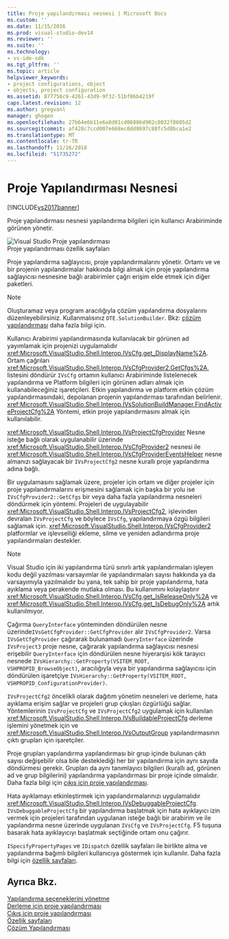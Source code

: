```yaml
---
title: Proje yapılandırması nesnesi | Microsoft Docs
ms.custom: ''
ms.date: 11/15/2016
ms.prod: visual-studio-dev14
ms.reviewer: ''
ms.suite: ''
ms.technology:
- vs-ide-sdk
ms.tgt_pltfrm: ''
ms.topic: article
helpviewer_keywords:
- project configurations, object
- objects, project configuration
ms.assetid: 877756c9-4261-43d9-9f32-51bf06b4219f
caps.latest.revision: 12
ms.author: gregvanl
manager: ghogen
ms.openlocfilehash: 27b64e6b11e6a8d01cd06886d902c8032f8605d2
ms.sourcegitcommit: af428c7ccd007e668ec0dd8697c88fc5d8bca1e2
ms.translationtype: MT
ms.contentlocale: tr-TR
ms.lasthandoff: 11/16/2018
ms.locfileid: "51735272"
---
```

# <a name="project-configuration-object"></a>Proje Yapılandırması Nesnesi
[!INCLUDE[vs2017banner](../../includes/vs2017banner.md)]

Proje yapılandırması nesnesi yapılandırma bilgileri için kullanıcı Arabiriminde görünen yönetir.  
  
 ![Visual Studio Proje yapılandırması](../../extensibility/internals/media/vsprojectcfg.gif "vsProjectCfg")  
Proje yapılandırması özellik sayfaları  
  
 Proje yapılandırma sağlayıcısı, proje yapılandırmalarını yönetir. Ortamı ve ve bir projenin yapılandırmalar hakkında bilgi almak için proje yapılandırma sağlayıcısı nesnesine bağlı arabirimler çağrı erişim elde etmek için diğer paketleri.  
  
> [!NOTE]
>  Oluşturamaz veya program aracılığıyla çözüm yapılandırma dosyalarını düzenleyebilirsiniz. Kullanmalısınız `DTE.SolutionBuilder`. Bkz: [çözüm yapılandırması](../../extensibility/internals/solution-configuration.md) daha fazla bilgi için.  
  
 Kullanıcı Arabirimi yapılandırmasında kullanılacak bir görünen ad yayımlamak için projenizi uygulamalıdır <xref:Microsoft.VisualStudio.Shell.Interop.IVsCfg.get_DisplayName%2A>. Ortam çağrıları <xref:Microsoft.VisualStudio.Shell.Interop.IVsCfgProvider2.GetCfgs%2A>, listesini döndürür `IVsCfg` ortamın kullanıcı Arabiriminde listelenecek yapılandırma ve Platform bilgileri için görünen adları almak için kullanabileceğiniz işaretçileri. Etkin yapılandırma ve platform etkin çözüm yapılandırmasındaki, depolanan projenin yapılandırması tarafından belirlenir. <xref:Microsoft.VisualStudio.Shell.Interop.IVsSolutionBuildManager.FindActiveProjectCfg%2A> Yöntemi, etkin proje yapılandırmasını almak için kullanılabilir.  
  
 <xref:Microsoft.VisualStudio.Shell.Interop.IVsProjectCfgProvider> Nesne isteğe bağlı olarak uygulanabilir üzerinde <xref:Microsoft.VisualStudio.Shell.Interop.IVsCfgProvider2> nesnesi ile <xref:Microsoft.VisualStudio.Shell.Interop.IVsCfgProviderEventsHelper> nesne almanızı sağlayacak bir `IVsProjectCfg2` nesne kurallı proje yapılandırma adına bağlı.  
  
 Bir uygulamasını sağlamak üzere, projeler için ortam ve diğer projeler için proje yapılandırmalarını erişmesini sağlamak için başka bir yolu ise `IVsCfgProvider2::GetCfgs` bir veya daha fazla yapılandırma nesneleri döndürmek için yöntemi. Projeleri de uygulayabilir <xref:Microsoft.VisualStudio.Shell.Interop.IVsProjectCfg2>, işlevinden devralan `IVsProjectCfg` ve böylece `IVsCfg`, yapılandırmaya özgü bilgileri sağlamak için. <xref:Microsoft.VisualStudio.Shell.Interop.IVsCfgProvider2> platformlar ve işlevselliği ekleme, silme ve yeniden adlandırma proje yapılandırmaları destekler.  
  
> [!NOTE]
>  Visual Studio için iki yapılandırma türü sınırlı artık yapılandırmaları işleyen kodu değil yazılması varsayımlar ile yapılandırmaları sayısı hakkında ya da varsayımıyla yazılmalıdır bu yana, tek sahip bir proje yapılandırma, hata ayıklama veya perakende mutlaka olması. Bu kullanımını kolaylaştırır <xref:Microsoft.VisualStudio.Shell.Interop.IVsCfg.get_IsReleaseOnly%2A> ve <xref:Microsoft.VisualStudio.Shell.Interop.IVsCfg.get_IsDebugOnly%2A> artık kullanılmıyor.  
  
 Çağırma `QueryInterface` yönteminden döndürülen nesne üzerinde`IVsGetCfgProvider::GetCfgProvider` alır `IVsCfgProvider2`. Varsa `IVsGetCfgProvider` çağırarak bulunamadı `QueryInterface` üzerinde `IVsProject3` proje nesne, çağırarak yapılandırma sağlayıcısı nesnesi erişebilir `QueryInterface` için döndürülen nesne hiyerarşisi kök tarayıcı nesnede `IVsHierarchy::GetProperty(VSITEM_ROOT, VSHPROPID_BrowseObject)`, aracılığıyla veya bir yapılandırma sağlayıcısı için döndürülen işaretçiye `IVsHierarchy::GetProperty(VSITEM_ROOT, VSHPROPID_ConfigurationProvider)`.  
  
 `IVsProjectCfg2` öncelikli olarak dağıtım yönetim nesneleri ve derleme, hata ayıklama erişim sağlar ve projeleri grup çıkışları özgürlüğü sağlar. Yöntemlerinin `IVsProjectCfg` ve `IVsProjectCfg2` uygulamak için kullanılan <xref:Microsoft.VisualStudio.Shell.Interop.IVsBuildableProjectCfg> derleme işlemini yönetmek için ve <xref:Microsoft.VisualStudio.Shell.Interop.IVsOutputGroup> yapılandırmasının çıktı grupları için işaretçiler.  
  
 Proje grupları yapılandırma yapılandırması bir grup içinde bulunan çıktı sayısı değişebilir olsa bile desteklediği her bir yapılandırma için aynı sayıda döndürmesi gerekir. Grupları da aynı tanımlayıcı bilgileri (kurallı ad, görünen ad ve grup bilgilerini) yapılandırma yapılandırması bir proje içinde olmalıdır. Daha fazla bilgi için [çıkış için proje yapılandırması](../../extensibility/internals/project-configuration-for-output.md).  
  
 Hata ayıklamayı etkinleştirmek için yapılandırmalarınızı uygulamalıdır <xref:Microsoft.VisualStudio.Shell.Interop.IVsDebuggableProjectCfg>. `IVsDebuggableProjectCfg` bir yapılandırma başlatmak için hata ayıklayıcı izin vermek için projeleri tarafından uygulanan isteğe bağlı bir arabirim ve ile yapılandırma nesne üzerinde uygulanan `IVsCfg` ve `IVsProjectCfg`. F5 tuşuna basarak hata ayıklayıcıyı başlatmak seçtiğinde ortam onu çağırır.  
  
 `ISpecifyPropertyPages` ve `IDispatch` özellik sayfaları ile birlikte alma ve yapılandırma bağımlı bilgileri kullanıcıya göstermek için kullanılır. Daha fazla bilgi için [özellik sayfaları](../../extensibility/internals/property-pages.md).  
  
## <a name="see-also"></a>Ayrıca Bkz.  
 [Yapılandırma seçeneklerini yönetme](../../extensibility/internals/managing-configuration-options.md)   
 [Derleme için proje yapılandırması](../../extensibility/internals/project-configuration-for-building.md)   
 [Çıkış için proje yapılandırması](../../extensibility/internals/project-configuration-for-output.md)   
 [Özellik sayfaları](../../extensibility/internals/property-pages.md)   
 [Çözüm Yapılandırması](../../extensibility/internals/solution-configuration.md)

